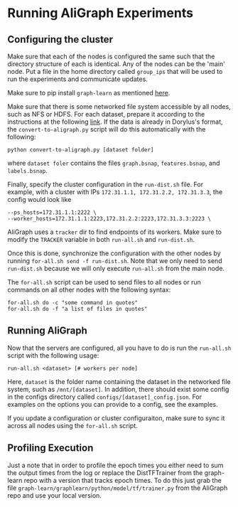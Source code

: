 # Running AliGraph Experiments

## Configuring the cluster
Make sure that each of the nodes is configured the same such that the
directory structure of each is identical.
Any of the nodes can be the 'main' node.
Put a file in the home directory called `group_ips` that will be used to run
the experiments and communicate updates.

Make sure to pip install `graph-learn` as mentioned
[here](https://github.com/alibaba/graph-learn/blob/master/docs/install_en.md).

Make sure that there is some networked file system accessible by all
nodes, such as NFS or HDFS.
For each dataset, prepare it according to the instructions at the following
[link](https://github.com/alibaba/graph-learn/blob/master/docs/quick_start_en.md#31-data-preparation).
If the data is already in Dorylus's format, the `convert-to-aligraph.py`
script will do this automatically with the following:
```
python convert-to-aligraph.py [dataset folder]
```
where `dataset foler` contains the files `graph.bsnap`, `features.bsnap`,
and `labels.bsnap`.

Finally, specify the cluster configuration in the `run-dist.sh` file.
For example, with a cluster with IPs `172.31.1.1, 172.31.2.2, 172.31.3.3`,
the config would look like
```
--ps_hosts=172.31.1.1:2222 \
--worker_hosts=172.31.1.1:2223,172.31.2.2:2223,172.31.3.3:2223 \
```

AliGraph uses a `tracker` dir to find endpoints of its workers.
Make sure to modify the `TRACKER` variable in both `run-all.sh` and `run-dist.sh`.

Once this is done, synchronize the configuration with the other nodes by
running `for-all.sh send -f run-dist.sh`.
Note that we only need to send `run-dist.sh` because we will only execute
`run-all.sh` from the main node.

The `for-all.sh` script can be used to send files to all nodes or run commands
on all other nodes with the following syntax:
```
for-all.sh do -c "some command in quotes"
for-all.sh do -f "a list of files in quotes"
```

## Running AliGraph
Now that the servers are configured, all you have to do is run the `run-all.sh`
script with the following usage:
```
run-all.sh <dataset> [# workers per node]
```

Here, `dataset` is the folder name containing the dataset in the networked file
system, such as `/mnt/[dataset]`.
In addition, there should exist some config in the configs directory called
`configs/[dataset]_config.json`.
For examples on the options you can provide to a config, see the examples.

If you update a configuration or cluster configuraiton, make sure to sync it
across all nodes using the `for-all.sh` script.

## Profiling Execution
Just a note that in order to profile the epoch times you either need to sum
the output times from the log or replace the DistTFTrainer from the graph-learn
repo with a version that tracks epoch times.
To do this just grab the file `graph-learn/graphlearn/python/model/tf/trainer.py`
from the AliGraph repo and use your local version.
